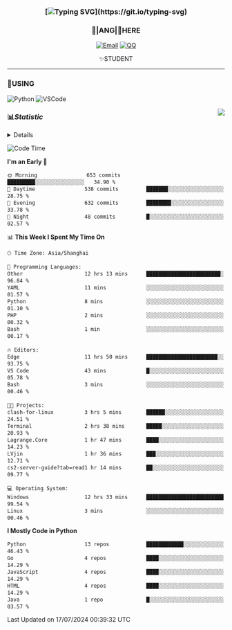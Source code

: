 <div align="center">


### [![Typing SVG](https://readme-typing-svg.herokuapp.com?size=25&duration=2500&color=8C43EA&vCenter=true&width=200&height=40&lines=%F0%9F%8C%B1ANGJustinl%F0%9F%8C%B1+!)](https://git.io/typing-svg)


### 🥛|**ANG**|🥛HERE



[![Email](https://img.shields.io/badge/Email-ANGJustin@163.com-6A5ACD?style=flat-square&logoColor=fff)](mailto:ANGJustinl@163.com)
[![QQ](https://img.shields.io/badge/QQ-77139032-98FB98?style=flat-square&logoColor=fff)](https://qm.qq.com/cgi-bin/qm/qr?k=mcs-cON_aPNfc3hO8-H7lWJHDX-5nKr7&noverify=0)




✨STUDENT 

</div>

---

### 🎨USING

![Python](https://img.shields.io/badge/-Python-blue?style=flat-square&logo=Python&logoColor=fff)
![VSCode](https://img.shields.io/badge/-VSCode-blue?style=flat-square&logo=visualstudiocode&logoColor=fff)


<a href="#">
  <img align="right" src="https://github-readme-stats.vercel.app/api?username=ANGJustinl&count_private=true&show_icons=true&hide_border=true&bg_color=15,f2f7fd,E0EAFC" />
</a>




### 📊*Statistic* 

<details>

<p align="center">
   <img src="github-metrics.svg" alt="typing-svg">
</p>

[![Github activity graph](https://github-readme-activity-graph.angforever.top/graph?username=ANGJustinl&theme=dracula)](https://github.com/ANGJustinl/ANGJustinl)
![image](https://github.com/ANGJustinl/ANGJustinl/assets/96008766/f6c957b8-b907-482a-8804-4c1f944d4b60)
</details>

<!--START_SECTION:waka-->
![Code Time](http://img.shields.io/badge/Code%20Time-200%20hrs%2050%20mins-blue)

**I'm an Early 🐤** 

```text
🌞 Morning                653 commits         █████████░░░░░░░░░░░░░░░░   34.90 % 
🌆 Daytime                538 commits         ███████░░░░░░░░░░░░░░░░░░   28.75 % 
🌃 Evening                632 commits         ████████░░░░░░░░░░░░░░░░░   33.78 % 
🌙 Night                  48 commits          █░░░░░░░░░░░░░░░░░░░░░░░░   02.57 % 
```


📊 **This Week I Spent My Time On** 

```text
🕑︎ Time Zone: Asia/Shanghai

💬 Programming Languages: 
Other                    12 hrs 13 mins      ████████████████████████░   96.84 % 
YAML                     11 mins             ░░░░░░░░░░░░░░░░░░░░░░░░░   01.57 % 
Python                   8 mins              ░░░░░░░░░░░░░░░░░░░░░░░░░   01.10 % 
PHP                      2 mins              ░░░░░░░░░░░░░░░░░░░░░░░░░   00.32 % 
Bash                     1 min               ░░░░░░░░░░░░░░░░░░░░░░░░░   00.17 % 

🔥 Editors: 
Edge                     11 hrs 50 mins      ███████████████████████░░   93.75 % 
VS Code                  43 mins             █░░░░░░░░░░░░░░░░░░░░░░░░   05.78 % 
Bash                     3 mins              ░░░░░░░░░░░░░░░░░░░░░░░░░   00.46 % 

🐱‍💻 Projects: 
clash-for-linux          3 hrs 5 mins        ██████░░░░░░░░░░░░░░░░░░░   24.51 % 
Terminal                 2 hrs 38 mins       █████░░░░░░░░░░░░░░░░░░░░   20.93 % 
Lagrange.Core            1 hr 47 mins        ████░░░░░░░░░░░░░░░░░░░░░   14.23 % 
LVjin                    1 hr 36 mins        ███░░░░░░░░░░░░░░░░░░░░░░   12.71 % 
cs2-server-guide?tab=read1 hr 14 mins        ██░░░░░░░░░░░░░░░░░░░░░░░   09.77 % 

💻 Operating System: 
Windows                  12 hrs 33 mins      █████████████████████████   99.54 % 
Linux                    3 mins              ░░░░░░░░░░░░░░░░░░░░░░░░░   00.46 % 
```

**I Mostly Code in Python** 

```text
Python                   13 repos            ████████████░░░░░░░░░░░░░   46.43 % 
Go                       4 repos             ████░░░░░░░░░░░░░░░░░░░░░   14.29 % 
JavaScript               4 repos             ████░░░░░░░░░░░░░░░░░░░░░   14.29 % 
HTML                     4 repos             ████░░░░░░░░░░░░░░░░░░░░░   14.29 % 
Java                     1 repo              █░░░░░░░░░░░░░░░░░░░░░░░░   03.57 % 
```




 Last Updated on 17/07/2024 00:39:32 UTC
<!--END_SECTION:waka-->
